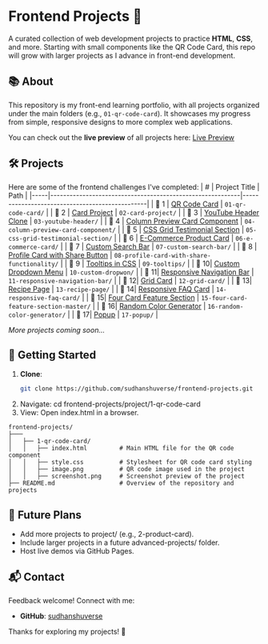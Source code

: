 # Frontend Projects 🌟

A curated collection of web development projects to practice **HTML**, **CSS**, and more. Starting with small components like the QR Code Card, this repo will grow with larger projects as I advance in front-end development.

## 📚 About

This repository is my front-end learning portfolio, with all projects organized under the main folders (e.g., `01-qr-code-card`). It showcases my progress from simple, responsive designs to more complex web applications.

You can check out the **live preview** of all projects here: [Live Preview](https://sudhanshuverse.github.io/frontend-projects/)

## 🛠️ Projects

Here are some of the frontend challenges I've completed:
| #   | Project Title                                             | Path                                            |
|-----|-----------------------------------------------------------|------------------------------------------------|
| 🔹 1 | [QR Code Card](./01-qr-code-card)                         | `01-qr-code-card/`                             |
| 🔹 2 | [Card Project](./02-card-project)                         | `02-card-project/`                             |
| 🔹 3 | [YouTube Header Clone](./03-youtube-header)              | `03-youtube-header/`                           |
| 🔹 4 | [Column Preview Card Component](./04-column-preview-card-component) | `04-column-preview-card-component/` |
| 🔹 5 | [CSS Grid Testimonial Section](./05-css-grid-testimonial-section) | `05-css-grid-testimonial-section/` |
| 🔹 6 | [E-Commerce Product Card](./06-e-commerce-card)          | `06-e-commerce-card/`                          |
| 🔹 7 | [Custom Search Bar](./07-custom-search-bar)              | `07-custom-search-bar/`                        |
| 🔹 8 | [Profile Card with Share Button](./08-profile-card-with-share-functionality) | `08-profile-card-with-share-functionality/` |
| 🔹 9 | [Tooltips in CSS](./09-tooltips)                         | `09-tooltips/`                                 |
| 🔹 10| [Custom Dropdown Menu](./10-custom-dropwon)              | `10-custom-dropwon/`                           |
| 🔹 11| [Responsive Navigation Bar](./11-responsive-navigation-bar) | `11-responsive-navigation-bar/`         |
| 🔹 12| [Grid Card](./12-grid-card)                               | `12-grid-card/`                                |
| 🔹 13| [Recipe Page](./13-recipe-page)                           | `13-recipe-page/`                              |
| 🔹 14| [Responsive FAQ Card](./14-responsive-faq-card)          | `14-responsive-faq-card/`                      |
| 🔹 15| [Four Card Feature Section](./15-four-card-feature-section-master) | `15-four-card-feature-section-master/` |
| 🔹 16| [Random Color Generator](./16-random-color-generator)    | `16-random-color-generator/`                   |
| 🔹 17| [Popup](./17-popup)    | `17-popup/`                   |



*More projects coming soon...*

## 🚀 Getting Started

1. **Clone**:
   ```bash
   git clone https://github.com/sudhanshuverse/frontend-projects.git

2.  Navigate: cd frontend-projects/project/1-qr-code-card
3.  View: Open index.html in a browser.

```
frontend-projects/
├───
│   ├── 1-qr-code-card/
│   │   ├── index.html         # Main HTML file for the QR code component
│   │   ├── style.css          # Stylesheet for QR code card styling
│   │   ├── image.png          # QR code image used in the project
│   │   ├── screenshot.png     # Screenshot preview of the project
├── README.md                  # Overview of the repository and projects
```

## 🌱 Future Plans
- Add more projects to project/ (e.g., 2-product-card).
- Include larger projects in a future advanced-projects/ folder.
- Host live demos via GitHub Pages.


## 📬 Contact

Feedback welcome! Connect with me:

- **GitHub**: [sudhanshuverse](https://github.com/sudhanshuverse)

Thanks for exploring my projects! 🚀